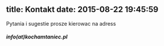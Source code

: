 title: Kontakt
date: 2015-08-22 19:45:59
---

Pytania i sugestie prosze kierowac na adress
##### *info(at)kochamtaniec.pl*

